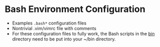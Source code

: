 # Bash Environment Configuration

* Examples `.bash*` configuration files
* Nontrivial .vim/vimrc file with comments
* For these configuration files to fully work, the Bash
  scripts in the [bin](bin) directory need to be put into
  your ~/bin directory.


